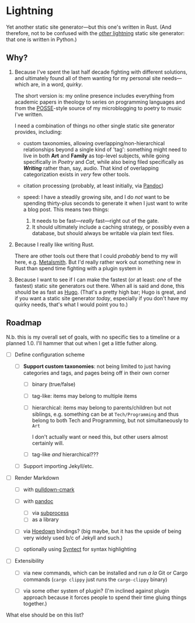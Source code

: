 # Lightning

Yet another static site generator—but this one's written in Rust. (And therefore, not to be confused with the [*other* lightning] static site generator: that one is written in Python.)

[*other* lightning]: https://github.com/borismus/lightning

## Why?

1.  Because I've spent the last half decade fighting with different solutions, and ultimately found all of them wanting for my personal site needs—which are, in a word, *quirky*.

    The short version is: my online presence includes everything from academic papers in theology to series on programming languages and from the [POSSE]-style source of my microblogging to poetry to music I've written.

    I need a combination of things no other single static site generator provides, including:

    -   custom taxonomies, allowing overlapping/non-hierarchical relationships beyond a single kind of 'tag': something might need to live in both **Art** and **Family** as top-level subjects, while going specifically in *Poetry* and *Cat*, while also being filed specifically as ***Writing*** rather than, say, audio. That kind of overlapping categorization exists in *very* few other tools.

    -   citation processing (probably, at least initially, via [Pandoc])

    -   speed: I have a steadily growing site, and I do *not* want to be spending thirty-plus seconds to generate it when I just want to write a blog post. This means two things:

        1. It needs to be fast—*really* fast—right out of the gate.
        2. It should ultimately include a caching strategy, or possibly even a database, but should always be writable via plain text files.

2.  Because I really like writing Rust.

    There are other tools out there that I could *probably* bend to my will here, e.g. [Metalsmith]. But I'd really rather work out something new in Rust than spend time fighting with a plugin system in

3.  Because I want to see if I can make the fastest (or at least: *one* of the fastest) static site generators out there. When all is said and done, this should be as fast as [Hugo]. (That's a pretty high bar; Hugo is great, and if you want a static site generator *today*, especially if you don't have my quirky needs, that's what I would point you to.)

[POSSE]: https://indieweb.org/POSSE
[Pandoc]: http://pandoc.org
[Metalsmith]: http://www.metalsmith.io
[Hugo]: https://github.com/spf13/hugo

## Roadmap

N.b. this is my overall set of goals, with no specific ties to a timeline or a planned 1.0. I'll hammer that out when I get a little futher along.

- [ ] Define configuration scheme

    - [ ] **Support custom taxonomies**: not being limited to just having categories and tags, and pages being off in their own corner

        - [ ] binary (true/false)

        - [ ] tag-like: items may belong to multiple items

        - [ ] hierarchical: items may belong to parents/children but not siblings, e.g. something can be at `Tech/Programming` and thus belong to both Tech and Programming, but not simultaneously to `Art`

            I don't actually want or need this, but other users almost certainly will.

        - [ ] tag-like *and* hierarchical???

    - [ ] Support importing Jekyll/etc.

- [ ] Render Markdown

    - [ ] with [pulldown-cmark]

    - [ ] with [pandoc]
        - [ ] via [subprocess][cmd-pandoc]
        - [ ] as a library

    - [ ] via [Hoedown] bindings? (big maybe, but it has the upside of being very widely used b/c of Jekyll and such.)

    - [ ] optionally using [Syntect] for syntax highlighting

- [ ] Extensibility

    - [ ] via new commands, which can be installed and run _a la_ Git or Cargo commands (`cargo clippy` just runs the `cargo-clippy` binary)

    - [ ] via some other system of plugin? (I'm inclined against plugin approach because it forces people to spend their time gluing things together.)

What else should be on this list?

[pulldown-cmark]: https://crates.io/crates/pulldown-cmark
[cmd-pandoc]: https://crates.io/crates/cmd-pandoc
[Hoedown]: https://crates.io/crates/hoedown
[Syntect]: https://crates.io/crates/syntect
